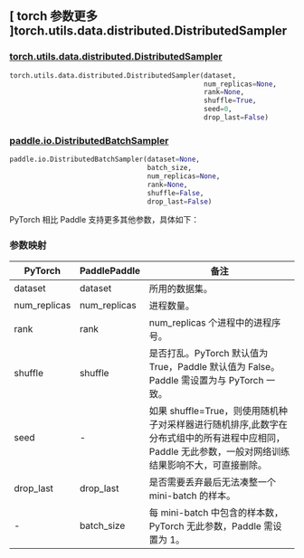 ## [ torch 参数更多 ]torch.utils.data.distributed.DistributedSampler

### [torch.utils.data.distributed.DistributedSampler](https://pytorch.org/docs/stable/data.html?highlight=distributedsampler#torch.utils.data.distributed.DistributedSampler)

```python
torch.utils.data.distributed.DistributedSampler(dataset,
                                                num_replicas=None,
                                                rank=None,
                                                shuffle=True,
                                                seed=0,
                                                drop_last=False)
```

### [paddle.io.DistributedBatchSampler](https://www.paddlepaddle.org.cn/documentation/docs/zh/develop/api/paddle/io/DistributedBatchSampler_cn.html#distributedbatchsampler)

```python
paddle.io.DistributedBatchSampler(dataset=None,
                                  batch_size,
                                  num_replicas=None,
                                  rank=None,
                                  shuffle=False,
                                  drop_last=False)
```

PyTorch 相比 Paddle 支持更多其他参数，具体如下：

### 参数映射

| PyTorch       | PaddlePaddle | 备注       |
| ------------- | ------------ | ---------- |
| dataset       | dataset      | 所用的数据集。 |
| num_replicas  | num_replicas | 进程数量。    |
| rank          | rank         | num_replicas 个进程中的进程序号。 |
| shuffle       | shuffle      | 是否打乱。PyTorch 默认值为 True，Paddle 默认值为 False。Paddle 需设置为与 PyTorch 一致。 |
| seed          | -            | 如果 shuffle=True，则使用随机种子对采样器进行随机排序,此数字在分布式组中的所有进程中应相同，Paddle 无此参数，一般对网络训练结果影响不大，可直接删除。  |
| drop_last     | drop_last    | 是否需要丢弃最后无法凑整一个 mini-batch 的样本。 |
| -             | batch_size   | 每 mini-batch 中包含的样本数，PyTorch 无此参数，Paddle 需设置为 1。                   |
